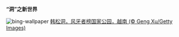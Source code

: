 
**“洞”之新世界**

![bing-wallpaper](https://www.bing.com/th?id=OHR.HangCave_ZH-CN9217507365_1920x1080.jpg)
[韩松洞，风牙者榜国家公园，越南 (© Geng Xu/Getty Images)](https://www.bing.com/search?q=%E9%9F%A9%E6%9D%BE%E6%B4%9E&amp;form=hpcapt&amp;mkt=zh-cn)
  